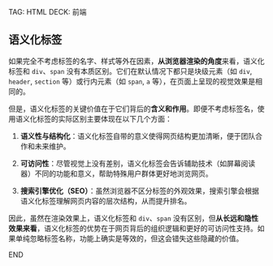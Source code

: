 
TAG: HTML
DECK: 前端

## 语义化标签

如果完全不考虑标签的名字、样式等外在因素，**从浏览器渲染的角度**来看，语义化标签和 `div`、`span` 没有本质区别。它们在默认情况下都只是块级元素（如 `div`, `header`, `section` 等）或行内元素（如 `span`, `a` 等），在页面上呈现的视觉效果是相同的。

但是，语义化标签的关键价值在于它们背后的**含义和作用**。即便不考虑标签名，使用语义化标签的实际区别主要体现在以下几个方面：

1. **语义性与结构化**：语义化标签自带的意义使得网页结构更加清晰，便于团队合作和未来维护。
    
2. **可访问性**：尽管视觉上没有差别，语义化标签会告诉辅助技术（如屏幕阅读器）不同的功能和意义，帮助特殊用户群体更好地浏览网页。
    
3. **搜索引擎优化（SEO）**：虽然浏览器不区分标签的外观效果，搜索引擎会根据语义化标签理解网页内容的层次结构，从而提升排名。
    

因此，虽然在渲染效果上，语义化标签和 `div`、`span` 没有区别，但**从长远和隐性效果来看**，语义化标签的优势在于网页背后的组织逻辑和更好的可访问性支持。如果单纯忽略标签名称，功能上确实是等效的，但这会错失这些隐藏的价值。


END
<!--ID: 1726197919378-->
